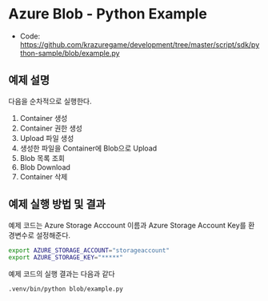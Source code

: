 # Azure Blob - Python Example

* Code: https://github.com/krazuregame/development/tree/master/script/sdk/python-sample/blob/example.py

## 예제 설명
다음을 순차적으로 실행한다.

1. Container 생성
2. Container 권한 생성
3. Upload 파일 생성
4. 생성한 파일을 Container에 Blob으로 Upload
5. Blob 목록 조회
6. Blob Download
7. Container 삭제

## 예제 실행 방법 및 결과
예제 코드는 Azure Storage Acccount 이름과 Azure Storage Account Key를 환경변수로 설정해준다.

```bash
export AZURE_STORAGE_ACCOUNT="storageaccount"
export AZURE_STORAGE_KEY="*****"
```

예제 코드의 실행 결과는 다음과 같다
```bash
.venv/bin/python blob/example.py
```
